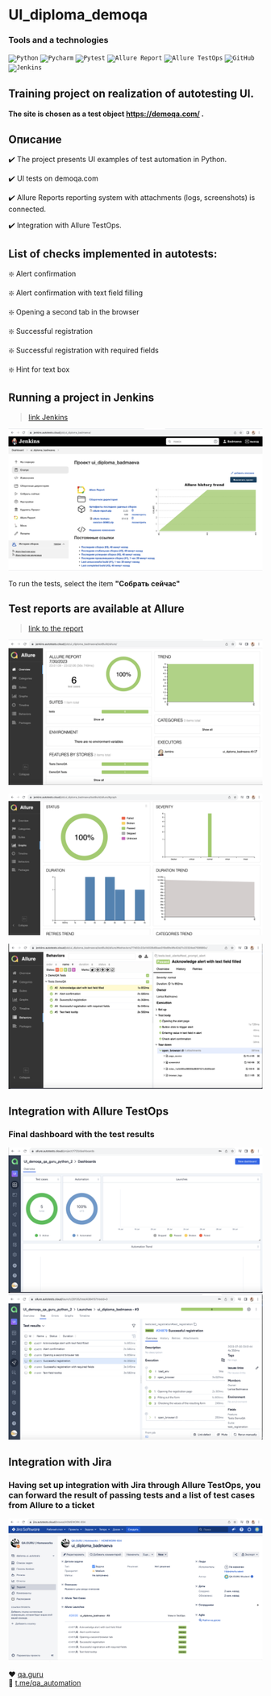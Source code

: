 # UI_diploma_demoqa
### Tools and a technologies
<p align="left">
<code><img width="5%" title="Python" src="https://upload.wikimedia.org/wikipedia/commons/thumb/0/0a/Python.svg/1024px-Python.svg.png"></code>
<code><img width="5%" title="Pycharm" src="https://upload.wikimedia.org/wikipedia/commons/thumb/1/1d/PyCharm_Icon.svg/1200px-PyCharm_Icon.svg.png"></code>
<code><img width="5%" title="Pytest" src="https://upload.wikimedia.org/wikipedia/commons/b/ba/Pytest_logo.svg"></code>
<code><img width="5%" title="Allure Report" src="https://avatars.githubusercontent.com/u/5879127?s=200&v=4"></code>
<code><img width="5%" title="Allure TestOps" src="https://marketplace-cdn.atlassian.com/files/92e2d8c3-2a30-46c0-bf21-2453a4a270d3?fileType=image&mode=full-fit"></code>
<code><img width="5%" title="GitHub" src="https://cdn-icons-png.flaticon.com/512/25/25231.png"></code>
<code><img width="5%" title="Jenkins" src="https://avatars.githubusercontent.com/u/2520748?v=4"></code>

</code>
</p>


## Training project on realization of autotesting **UI**.<br/>
#### The site is chosen as a test object https://demoqa.com/ .<br/>

## Описание
:heavy_check_mark: The project presents UI examples of test automation in Python.

:heavy_check_mark: UI tests on demoqa.com

:heavy_check_mark: Allure Reports reporting system with attachments (logs, screenshots) is connected.

:heavy_check_mark: Integration with Allure TestOps.

## List of checks implemented in autotests:
:sparkle: Alert confirmation

:sparkle: Alert confirmation with text field filling

:sparkle: Opening a second tab in the browser

:sparkle: Successful registration

:sparkle: Successful registration with required fields

:sparkle: Hint for text box

## Running a project in Jenkins
> <a target="_blank" href="https://jenkins.autotests.cloud/job/ui_diploma_badmaeva/">link Jenkins</a>

![This is an image](/screenshots/jenkins.png)

To run the tests, select the item **"Собрать сейчас"**

## Test reports are available at Allure
> <a target="_blank" href="https://jenkins.autotests.cloud/job/ui_diploma_badmaeva/allure/">link to the report</a>

![This is an image](/screenshots/allure_report.png)

![This is an image](/screenshots/allure_graphs.png)

![This is an image](/screenshots/allure_beh.png)

## Integration with Allure TestOps

### Final dashboard with the test results
![This is an image](/screenshots/testops3.png)
![This is an image](/screenshots/testops2.png)


## Integration with Jira
### Having set up integration with Jira through Allure TestOps, you can forward the result of passing tests and a list of test cases from Allure to a ticket
![This is an image](/screenshots/jira.png)




:heart: <a target="_blank" href="https://qa.guru">qa.guru</a><br/>
:blue_heart: <a target="_blank" href="https://t.me/qa_automation">t.me/qa_automation</a>
